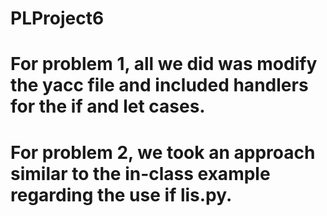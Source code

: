 # PLProject6

# For problem 1, all we did was modify the yacc file and included handlers for the if and let cases.
# For problem 2, we took an approach similar to the in-class example regarding the use if lis.py.
